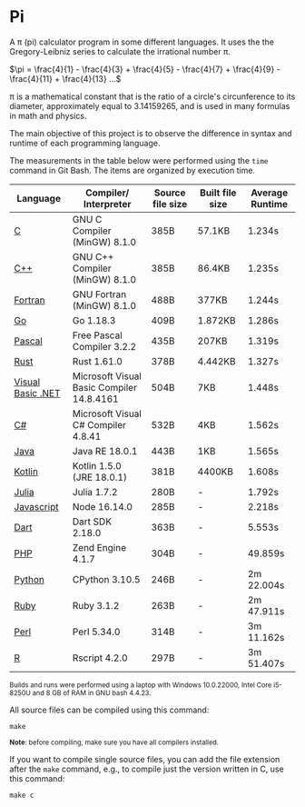# Pi

A &pi; (pi) calculator program in some different languages. It uses the the Gregory-Leibniz series to calculate the irrational number &pi;.

$\pi = \frac{4}{1} - \frac{4}{3} + \frac{4}{5} - \frac{4}{7} + \frac{4}{9} - \frac{4}{11} + \frac{4}{13} ...$

&pi; is a mathematical constant that is the ratio of a circle's circunference to its diameter, approximately equal to 3.14159265, and is used in many formulas in math and physics.

The main objective of this project is to observe the difference in syntax and runtime of each programming language.

The measurements in the table below were performed using the `time` command in Git Bash. The items are organized by execution time.

| Language | Compiler/ Interpreter | Source file size | Built file size| Average Runtime |
| --- | --- | --- | --- | --- |
| <a href="./src/pi.c">C</a> | GNU C Compiler (MinGW) 8.1.0 | 385B |57.1KB| 1.234s |
| <a href="./src/pi.cpp">C++</a> | GNU C++ Compiler (MinGW) 8.1.0 | 385B |86.4KB| 1.235s |
| <a href="./src/pi.f90">Fortran</a> | GNU Fortran (MinGW) 8.1.0 | 488B | 377KB| 1.244s |
| <a href="./src/pi.go">Go</a> | Go 1.18.3 | 409B | 1.872KB| 1.286s |
| <a href="./src/pi.pp">Pascal</a> | Free Pascal Compiler 3.2.2| 435B| 207KB| 1.319s |
| <a href="./src/pi.rs">Rust</a> | Rust 1.61.0 |378B| 4.442KB| 1.327s |
| <a href="./src/pi.vb">Visual Basic .NET</a> | Microsoft Visual Basic Compiler 14.8.4161|504B| 7KB| 1.448s|
| <a href="./src/pi.cs">C#</a> | Microsoft Visual C# Compiler 4.8.41 | 532B | 4KB| 1.562s |
| <a href="./src/Pi.java">Java</a> | Java RE 18.0.1 | 443B | 1KB | 1.565s |
| <a href="./src/pi.kt">Kotlin</a> | Kotlin 1.5.0 (JRE 18.0.1) | 381B | 4400KB| 1.608s |
| <a href="./src/pi.jl">Julia</a> | Julia 1.7.2 | 280B | - | 1.792s |
| <a href="./src/pi.js">Javascript</a> | Node 16.14.0 | 285B | - | 2.218s |
| <a href="./src/pi.dart">Dart</a> | Dart SDK 2.18.0 | 363B | - | 5.553s |
| <a href="./src/pi.php">PHP</a> | Zend Engine 4.1.7 | 304B | - | 49.859s |
| <a href="./src/pi.py">Python</a> | CPython 3.10.5 |246B | - | 2m 22.004s |
| <a href="./src/pi.rb">Ruby</a> | Ruby 3.1.2 |263B| - | 2m 47.911s |
| <a href="./src/pi.pl">Perl</a> | Perl 5.34.0 | 314B| - | 3m 11.162s |
| <a href="./src/pi.r">R</a> | Rscript 4.2.0 | 297B| - | 3m 51.407s |

<sup>Builds and runs were performed using a laptop with Windows 10.0.22000, Intel Core i5-8250U and 8 GB of RAM in GNU bash 4.4.23.<sup>

All source files can be compiled using this command:
````
make
````
<sub>**Note**: before compiling, make sure you have all compilers installed.</sub>


If you want to compile single source files, you can add the file extension after the `make` command, e.g., to compile just the version written in C, use this command:
````
make c
````
